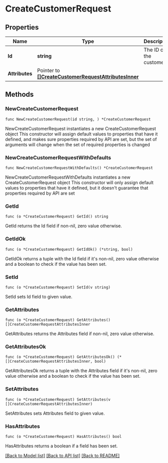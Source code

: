 # CreateCustomerRequest

## Properties

Name | Type | Description | Notes
------------ | ------------- | ------------- | -------------
**Id** | **string** | The ID of the customer | 
**Attributes** | Pointer to [**[]CreateCustomerRequestAttributesInner**](CreateCustomerRequestAttributesInner.md) |  | [optional] 

## Methods

### NewCreateCustomerRequest

`func NewCreateCustomerRequest(id string, ) *CreateCustomerRequest`

NewCreateCustomerRequest instantiates a new CreateCustomerRequest object
This constructor will assign default values to properties that have it defined,
and makes sure properties required by API are set, but the set of arguments
will change when the set of required properties is changed

### NewCreateCustomerRequestWithDefaults

`func NewCreateCustomerRequestWithDefaults() *CreateCustomerRequest`

NewCreateCustomerRequestWithDefaults instantiates a new CreateCustomerRequest object
This constructor will only assign default values to properties that have it defined,
but it doesn't guarantee that properties required by API are set

### GetId

`func (o *CreateCustomerRequest) GetId() string`

GetId returns the Id field if non-nil, zero value otherwise.

### GetIdOk

`func (o *CreateCustomerRequest) GetIdOk() (*string, bool)`

GetIdOk returns a tuple with the Id field if it's non-nil, zero value otherwise
and a boolean to check if the value has been set.

### SetId

`func (o *CreateCustomerRequest) SetId(v string)`

SetId sets Id field to given value.


### GetAttributes

`func (o *CreateCustomerRequest) GetAttributes() []CreateCustomerRequestAttributesInner`

GetAttributes returns the Attributes field if non-nil, zero value otherwise.

### GetAttributesOk

`func (o *CreateCustomerRequest) GetAttributesOk() (*[]CreateCustomerRequestAttributesInner, bool)`

GetAttributesOk returns a tuple with the Attributes field if it's non-nil, zero value otherwise
and a boolean to check if the value has been set.

### SetAttributes

`func (o *CreateCustomerRequest) SetAttributes(v []CreateCustomerRequestAttributesInner)`

SetAttributes sets Attributes field to given value.

### HasAttributes

`func (o *CreateCustomerRequest) HasAttributes() bool`

HasAttributes returns a boolean if a field has been set.


[[Back to Model list]](../README.md#documentation-for-models) [[Back to API list]](../README.md#documentation-for-api-endpoints) [[Back to README]](../README.md)


